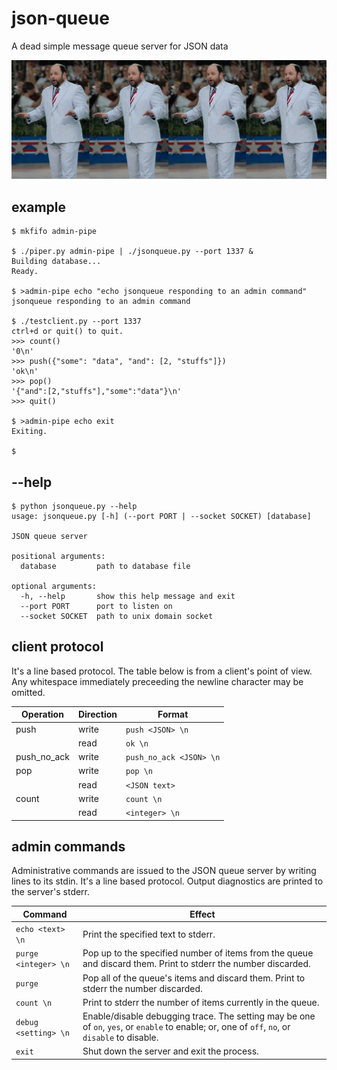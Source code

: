 # json-queue
A dead simple message queue server for JSON data

![a Jason queue](banner.jpg)

## example

    $ mkfifo admin-pipe

    $ ./piper.py admin-pipe | ./jsonqueue.py --port 1337 &
    Building database...
    Ready.

    $ >admin-pipe echo "echo jsonqueue responding to an admin command"
    jsonqueue responding to an admin command

    $ ./testclient.py --port 1337
    ctrl+d or quit() to quit.
    >>> count()
    '0\n'
    >>> push({"some": "data", "and": [2, "stuffs"]})
    'ok\n'
    >>> pop()
    '{"and":[2,"stuffs"],"some":"data"}\n'
    >>> quit()

    $ >admin-pipe echo exit 
    Exiting.

    $

## --help

    $ python jsonqueue.py --help
    usage: jsonqueue.py [-h] (--port PORT | --socket SOCKET) [database]

    JSON queue server

    positional arguments:
      database         path to database file

    optional arguments:
      -h, --help       show this help message and exit
      --port PORT      port to listen on
      --socket SOCKET  path to unix domain socket

## client protocol

It's a line based protocol. The table below is from a client's point of view.
Any whitespace immediately preceeding the newline character may be omitted.

| Operation       | Direction | Format                  |
| ---------       | --------- | ------                  |
| push            | write     | `push <JSON> \n`        |
|                 | read      | `ok \n`                 |
| push_no_ack     | write     | `push_no_ack <JSON> \n` |
| pop             | write     | `pop \n`                |
|                 | read      | `<JSON text>`           |
| count           | write     | `count \n`              |
|                 | read      | `<integer> \n`          |


## admin commands

Administrative commands are issued to the JSON queue server by writing lines
to its stdin. It's a line based protocol. Output diagnostics are printed to
the server's stderr.

| Command                              | Effect
| -------                              | ------
| `echo <text> \n`            | Print the specified text to stderr.
| `purge <integer> \n` | Pop up to the specified number of items from the queue and discard them. Print to stderr the number discarded. |
| `purge`                              | Pop all of the queue's items and discard them. Print to stderr the number discarded. |
| `count \n` | Print to stderr the number of items currently in the queue. |
| `debug <setting> \n` | Enable/disable debugging trace. The setting may be one of `on`, `yes`, or `enable` to enable; or, one of `off`, `no`, or `disable` to disable. |
| `exit`                               | Shut down the server and exit the process. |

